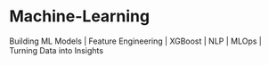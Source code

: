 # Machine-Learning
 Building ML Models | Feature Engineering | XGBoost | NLP | MLOps | Turning Data into Insights
